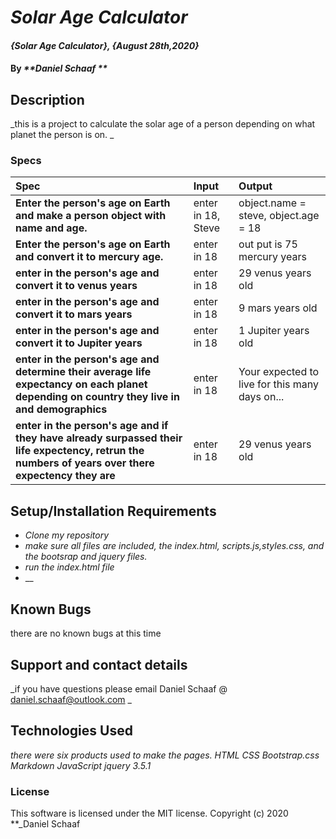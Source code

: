 # _Solar Age Calculator_

#### _{Solar Age Calculator}, {August 28th,2020}_

#### By _**Daniel Schaaf **_

## Description

_this is a project to calculate the solar age of a person depending on what planet the person is on.  _

### Specs
| Spec | Input | Output |
| :-------------     | :------------- | :------------- |
| **Enter the person's age on Earth and make a person object with name and age.** | enter in 18, Steve |object.name = steve, object.age = 18 |
| **Enter the person's age on Earth and convert it to mercury age.** | enter in 18 | out put is 75 mercury years |
| **enter in the person's age and convert it to venus years**  |  enter in 18 |29 venus years old |
| **enter in the person's age and convert it to mars years**  |  enter in 18 |9 mars years old |
| **enter in the person's age and convert it to Jupiter years**  |  enter in 18 | 1 Jupiter years old |
| **enter in the person's age and determine their average life expectancy on each planet depending on country they live in and demographics**  |  enter in 18 |Your expected to live for this many days on... |
| **enter in the person's age and if they have already surpassed their life expectency, retrun the numbers of years over there expectency they are**  |  enter in 18 |29 venus years old |


## Setup/Installation Requirements

* _Clone my repository_
* _make sure all files are included, the index.html, scripts.js,styles.css, and the bootsrap and jquery files._
* _run the index.html file_
* __










## Known Bugs

there are no known bugs at this time
## Support and contact details

_if you have questions please email Daniel Schaaf @ daniel.schaaf@outlook.com _

## Technologies Used

_there were six products used to make the pages. HTML CSS Bootstrap.css Markdown JavaScript jquery 3.5.1_

### License

This software is licensed under the MIT license.
Copyright (c) 2020 **_Daniel Schaaf